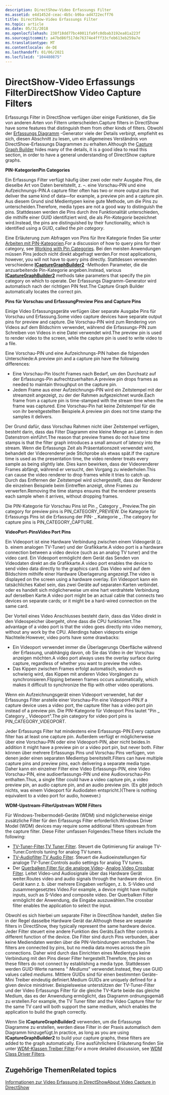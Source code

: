 ```yaml
---
description: DirectShow-Video Erfassungs Filter
ms.assetid: e4d1452d-ceac-4b5c-b9ba-ad4722ecff76
title: DirectShow-Video Erfassungs Filter
ms.topic: article
ms.date: 05/31/2018
ms.openlocfilehash: 238f18dd77bc40011fa9fc0dbab3192ea81a223f
ms.sourcegitcommit: a47bd86f517de76374e4fff33cfeb613eb259a7e
ms.translationtype: MT
ms.contentlocale: de-DE
ms.lasthandoff: 01/06/2021
ms.locfileid: "104480875"
---
```

# <a name="directshow-video-capture-filters"></a><span data-ttu-id="7b343-103">DirectShow-Video Erfassungs Filter</span><span class="sxs-lookup"><span data-stu-id="7b343-103">DirectShow Video Capture Filters</span></span>

<span data-ttu-id="7b343-104">Erfassungs Filter in DirectShow verfügen über einige Funktionen, die Sie von anderen Arten von Filtern unterscheiden.</span><span class="sxs-lookup"><span data-stu-id="7b343-104">Capture filters in DirectShow have some features that distinguish them from other kinds of filters.</span></span> <span data-ttu-id="7b343-105">Obwohl der [Erfassungs Diagramm](capture-graph-builder.md) -Generator viele der Details verbirgt, empfiehlt es sich, diesen Abschnitt zu lesen, um ein allgemeines Verständnis von DirectShow-Erfassungs Diagrammen zu erhalten.</span><span class="sxs-lookup"><span data-stu-id="7b343-105">Although the [Capture Graph Builder](capture-graph-builder.md) hides many of the details, it is a good idea to read this section, in order to have a general understanding of DirectShow capture graphs.</span></span>

<span data-ttu-id="7b343-106">**PIN-Kategorien**</span><span class="sxs-lookup"><span data-stu-id="7b343-106">**Pin Categories**</span></span>

<span data-ttu-id="7b343-107">Ein Erfassungs Filter verfügt häufig über zwei oder mehr Ausgabe Pins, die dieselbe Art von Daten bereitstellt, z. –. eine Vorschau-PIN und eine Aufzeichnungs-PIN.</span><span class="sxs-lookup"><span data-stu-id="7b343-107">A capture filter often has two or more output pins that deliver the same kind of data—for example, a preview pin and a capture pin.</span></span> <span data-ttu-id="7b343-108">Aus diesem Grund sind Medientypen keine gute Methode, um die Pins zu unterscheiden.</span><span class="sxs-lookup"><span data-stu-id="7b343-108">Therefore, media types are not a good way to distinguish the pins.</span></span> <span data-ttu-id="7b343-109">Stattdessen werden die Pins durch ihre Funktionalität unterschieden, die mithilfe einer GUID identifiziert wird, die als *Pin-Kategorie* bezeichnet wird.</span><span class="sxs-lookup"><span data-stu-id="7b343-109">Instead, the pins are distinguished by their functionality, which is identified using a GUID, called the *pin category*.</span></span>

<span data-ttu-id="7b343-110">Eine Erläuterung zum Abfragen von Pins für Ihre Kategorie finden Sie unter [Arbeiten mit PIN-Kategorien](working-with-pin-categories.md).</span><span class="sxs-lookup"><span data-stu-id="7b343-110">For a discussion of how to query pins for their category, see [Working with Pin Categories](working-with-pin-categories.md).</span></span> <span data-ttu-id="7b343-111">Bei den meisten Anwendungen müssen Pins jedoch nicht direkt abgefragt werden.</span><span class="sxs-lookup"><span data-stu-id="7b343-111">For most applications, however, you will not have to query pins directly.</span></span> <span data-ttu-id="7b343-112">Stattdessen verwenden verschiedene [**ICaptureGraphBuilder2**](/windows/desktop/api/Strmif/nn-strmif-icapturegraphbuilder2) -Methoden Parameter, die die anzuarbeitende Pin-Kategorie angeben.</span><span class="sxs-lookup"><span data-stu-id="7b343-112">Instead, various [**ICaptureGraphBuilder2**](/windows/desktop/api/Strmif/nn-strmif-icapturegraphbuilder2) methods take parameters that specify the pin category on which to operate.</span></span> <span data-ttu-id="7b343-113">Der Erfassungs Diagramm-Generator wird automatisch nach der richtigen PIN fest.</span><span class="sxs-lookup"><span data-stu-id="7b343-113">The Capture Graph Builder automatically locates the correct pin.</span></span>

<span data-ttu-id="7b343-114">**Pins für Vorschau und Erfassung**</span><span class="sxs-lookup"><span data-stu-id="7b343-114">**Preview Pins and Capture Pins**</span></span>

<span data-ttu-id="7b343-115">Einige Video Erfassungsgeräte verfügen über separate Ausgabe Pins für Vorschau und Erfassung.</span><span class="sxs-lookup"><span data-stu-id="7b343-115">Some video capture devices have separate output pins for preview and capture.</span></span> <span data-ttu-id="7b343-116">Die Vorschau-PIN wird zum Rendering von Videos auf dem Bildschirm verwendet, während die Erfassungs-PIN zum Schreiben von Videos in eine Datei verwendet wird.</span><span class="sxs-lookup"><span data-stu-id="7b343-116">The preview pin is used to render video to the screen, while the capture pin is used to write video to a file.</span></span>

<span data-ttu-id="7b343-117">Eine Vorschau-PIN und eine Aufzeichnungs-PIN haben die folgenden Unterschiede:</span><span class="sxs-lookup"><span data-stu-id="7b343-117">A preview pin and a capture pin have the following differences:</span></span>

-   <span data-ttu-id="7b343-118">Eine Vorschau-Pin löscht Frames nach Bedarf, um den Durchsatz auf der Erfassungs-Pin aufrechtzuerhalten.</span><span class="sxs-lookup"><span data-stu-id="7b343-118">A preview pin drops frames as needed to maintain throughput on the capture pin.</span></span>
-   <span data-ttu-id="7b343-119">Jedem Frame aus einer Aufzeichnungs-PIN wird ein Zeitstempel mit der streamzeit angezeigt, zu der der Rahmen aufgezeichnet wurde.</span><span class="sxs-lookup"><span data-stu-id="7b343-119">Each frame from a capture pin is time-stamped with the stream time when the frame was captured.</span></span> <span data-ttu-id="7b343-120">Eine Vorschau-Pin hat keine Zeitstempel für die von ihr bereitgestellten Beispiele.</span><span class="sxs-lookup"><span data-stu-id="7b343-120">A preview pin does not time stamp the samples it delivers.</span></span>

<span data-ttu-id="7b343-121">Der Grund dafür, dass Vorschau Rahmen nicht über Zeitstempel verfügen, besteht darin, dass das Filter Diagramm eine kleine Menge an Latenz in den Datenstrom einführt.</span><span class="sxs-lookup"><span data-stu-id="7b343-121">The reason that preview frames do not have time stamps is that the filter graph introduces a small amount of latency into the stream.</span></span> <span data-ttu-id="7b343-122">Wenn die Erfassungs Zeit als Präsentationszeit verwendet wird, behandelt der Videorenderer jede Stichprobe als etwas spät.</span><span class="sxs-lookup"><span data-stu-id="7b343-122">If the capture time is used as the presentation time, the video renderer treats every sample as being slightly late.</span></span> <span data-ttu-id="7b343-123">Dies kann bewirken, dass der Videorenderer Frames abfängt, während er versucht, den Vorgang zu wiederholen.</span><span class="sxs-lookup"><span data-stu-id="7b343-123">This can cause the video renderer to drop frames while it tries to catch up.</span></span> <span data-ttu-id="7b343-124">Durch das Entfernen der Zeitstempel wird sichergestellt, dass der Renderer die einzelnen Beispiele beim Eintreffen anzeigt, ohne Frames zu verwerfen.</span><span class="sxs-lookup"><span data-stu-id="7b343-124">Removing the time stamps ensures that the renderer presents each sample when it arrives, without dropping frames.</span></span>

<span data-ttu-id="7b343-125">Die PIN-Kategorie für Vorschau Pins ist Pin \_ Category \_ Preview.</span><span class="sxs-lookup"><span data-stu-id="7b343-125">The pin category for preview pins is PIN\_CATEGORY\_PREVIEW.</span></span> <span data-ttu-id="7b343-126">Die Kategorie für Erfassungs Pins ist die Erfassung der PIN- \_ Kategorie \_ .</span><span class="sxs-lookup"><span data-stu-id="7b343-126">The category for capture pins is PIN\_CATEGORY\_CAPTURE.</span></span>

<span data-ttu-id="7b343-127">**VideoPort-Pins**</span><span class="sxs-lookup"><span data-stu-id="7b343-127">**Video Port Pins**</span></span>

<span data-ttu-id="7b343-128">Ein Videoport ist eine Hardware Verbindung zwischen einem Videogerät (z. b. einem analogen TV-Tuner) und der Grafikkarte.</span><span class="sxs-lookup"><span data-stu-id="7b343-128">A video port is a hardware connection between a video device (such as an analog TV tuner) and the video card.</span></span> <span data-ttu-id="7b343-129">Ein Videoport ermöglicht dem Gerät das Senden von Videodaten direkt an die Grafikkarte.</span><span class="sxs-lookup"><span data-stu-id="7b343-129">A video port enables the device to send video data directly to the graphics card.</span></span> <span data-ttu-id="7b343-130">Das Video wird auf dem Bildschirm mithilfe einer Hardware Überlagerung angezeigt.</span><span class="sxs-lookup"><span data-stu-id="7b343-130">The video is displayed on the screen using a hardware overlay.</span></span> <span data-ttu-id="7b343-131">Ein Videoport kann ein tatsächliches Kabel sein, das zwei Geräte auf separaten Karten verbindet. oder es handelt sich möglicherweise um eine hart verdrahtete Verbindung auf derselben Karte.</span><span class="sxs-lookup"><span data-stu-id="7b343-131">A video port might be an actual cable that connects two devices on separate cards; or it might be a hard-wired connection on the same card.</span></span>

<span data-ttu-id="7b343-132">Der Vorteil eines Video Anschlusses besteht darin, dass das Video direkt in den Videospeicher übergeht, ohne dass die CPU funktioniert.</span><span class="sxs-lookup"><span data-stu-id="7b343-132">The advantage of a video port is that the video goes directly into video memory, without any work by the CPU.</span></span> <span data-ttu-id="7b343-133">Allerdings haben videports einige Nachteile:</span><span class="sxs-lookup"><span data-stu-id="7b343-133">However, video ports have some drawbacks:</span></span>

-   <span data-ttu-id="7b343-134">Ein Videoport verwendet immer die Überlagerungs Oberfläche während der Erfassung, unabhängig davon, ob Sie das Video in der Vorschau anzeigen möchten.</span><span class="sxs-lookup"><span data-stu-id="7b343-134">A video port always uses the overlay surface during capture, regardless of whether you want to preview the video.</span></span>
-   <span data-ttu-id="7b343-135">Das Kippen zwischen Frames erfolgt automatisch, wodurch es schwierig wird, das Kippen mit anderen Video Vorgängen zu synchronisieren.</span><span class="sxs-lookup"><span data-stu-id="7b343-135">Flipping between frames occurs automatically, which makes it difficult to synchronize the flip with other video operations.</span></span>

<span data-ttu-id="7b343-136">Wenn ein Aufzeichnungsgerät einen Videoport verwendet, hat der Erfassungs Filter anstelle einer Vorschau-Pin eine Videoport-PIN.</span><span class="sxs-lookup"><span data-stu-id="7b343-136">If a capture device uses a video port, the capture filter has a video port pin instead of a preview pin.</span></span> <span data-ttu-id="7b343-137">Die PIN-Kategorie für Videoport Pins lautet "Pin \_ Category \_ Videoport".</span><span class="sxs-lookup"><span data-stu-id="7b343-137">The pin category for video port pins is PIN\_CATEGORY\_VIDEOPORT.</span></span>

<span data-ttu-id="7b343-138">Jeder Erfassungs Filter hat mindestens eine Erfassungs-PIN.</span><span class="sxs-lookup"><span data-stu-id="7b343-138">Every capture filter has at least one capture pin.</span></span> <span data-ttu-id="7b343-139">Außerdem verfügt er möglicherweise über eine Vorschau-PIN oder eine Videoport-PIN, aber nicht beides.</span><span class="sxs-lookup"><span data-stu-id="7b343-139">In addition it might have a preview pin or a video port pin, but never both.</span></span> <span data-ttu-id="7b343-140">Filter können über mehrere Erfassungs Pins und Vorschau Pins verfügen, von denen jeder einen separaten Medientyp bereitstellt.</span><span class="sxs-lookup"><span data-stu-id="7b343-140">Filters can have multiple capture pins and preview pins, each delivering a separate media type.</span></span> <span data-ttu-id="7b343-141">Daher kann ein einzelner Filter eine Video Erfassungs-PIN, eine Video Vorschau-PIN, eine audioerfassungs-PIN und eine Audiovorschau-Pin enthalten.</span><span class="sxs-lookup"><span data-stu-id="7b343-141">Thus, a single filter could have a video capture pin, a video preview pin, an audio capture pin, and an audio preview pin.</span></span> <span data-ttu-id="7b343-142">(Es gibt jedoch nichts, was einem Videoport für Audiodaten entspricht.)</span><span class="sxs-lookup"><span data-stu-id="7b343-142">(There is nothing equivalent to a video port for audio, however.)</span></span>

<span data-ttu-id="7b343-143">**WDM-Upstream-Filter**</span><span class="sxs-lookup"><span data-stu-id="7b343-143">**Upstream WDM Filters**</span></span>

<span data-ttu-id="7b343-144">Für Windows-Treibermodell-Geräte (WDM) sind möglicherweise einige zusätzliche Filter für den Erfassungs Filter erforderlich.</span><span class="sxs-lookup"><span data-stu-id="7b343-144">Windows Driver Model (WDM) devices may require some additional filters upstream from the capture filter.</span></span> <span data-ttu-id="7b343-145">Diese Filter umfassen Folgendes:</span><span class="sxs-lookup"><span data-stu-id="7b343-145">These filters include the following:</span></span>

-   <span data-ttu-id="7b343-146">[TV-Tuner-Filter](tv-tuner-filter.md).</span><span class="sxs-lookup"><span data-stu-id="7b343-146">[TV Tuner Filter](tv-tuner-filter.md).</span></span> <span data-ttu-id="7b343-147">Steuert die Optimierung für analoge TV-Tuner.</span><span class="sxs-lookup"><span data-stu-id="7b343-147">Controls tuning for analog TV tuners.</span></span>
-   <span data-ttu-id="7b343-148">[TV-Audiofilter](tv-audio-filter.md).</span><span class="sxs-lookup"><span data-stu-id="7b343-148">[TV Audio Filter](tv-audio-filter.md).</span></span> <span data-ttu-id="7b343-149">Steuert die Audioeinstellungen für analoge TV-Tuner.</span><span class="sxs-lookup"><span data-stu-id="7b343-149">Controls audio settings for analog TV tuners.</span></span>
-   <span data-ttu-id="7b343-150">Der [Querbalken Filter für die analoge Video](analog-video-crossbar-filter.md)-.</span><span class="sxs-lookup"><span data-stu-id="7b343-150">[Analog Video Crossbar Filter](analog-video-crossbar-filter.md).</span></span> <span data-ttu-id="7b343-151">Leitet Video-und Audiosignale über das Hardware Gerät weiter.</span><span class="sxs-lookup"><span data-stu-id="7b343-151">Routes video and audio signals through the hardware device.</span></span> <span data-ttu-id="7b343-152">Ein Gerät kann z. b. über mehrere Eingaben verfügen, z. b. S-Video und zusammengesetztes Video.</span><span class="sxs-lookup"><span data-stu-id="7b343-152">For example, a device might have multiple inputs, such as S-Video and composite video.</span></span> <span data-ttu-id="7b343-153">Der Querbalken Filter ermöglicht der Anwendung, die Eingabe auszuwählen.</span><span class="sxs-lookup"><span data-stu-id="7b343-153">The crossbar filter enables the application to select the input.</span></span>

<span data-ttu-id="7b343-154">Obwohl es sich hierbei um separate Filter in DirectShow handelt, stellen Sie in der Regel dasselbe Hardware Gerät dar.</span><span class="sxs-lookup"><span data-stu-id="7b343-154">Although these are separate filters in DirectShow, they typically represent the same hardware device.</span></span> <span data-ttu-id="7b343-155">Jeder Filter steuert eine andere Funktion des Geräts.</span><span class="sxs-lookup"><span data-stu-id="7b343-155">Each filter controls a different function of the device.</span></span> <span data-ttu-id="7b343-156">Die Filter sind durch Pins verbunden, aber keine Mediendaten werden über die PIN-Verbindungen verschoben.</span><span class="sxs-lookup"><span data-stu-id="7b343-156">The filters are connected by pins, but no media data moves across the pin connections.</span></span> <span data-ttu-id="7b343-157">Daher wird durch das Einrichten eines Medientyps keine Verbindung mit den Pins dieser Filter hergestellt.</span><span class="sxs-lookup"><span data-stu-id="7b343-157">Therefore, the pins on these filters do not connect by establishing a media type.</span></span> <span data-ttu-id="7b343-158">Stattdessen werden GUID-Werte namens " *Mediums*" verwendet.</span><span class="sxs-lookup"><span data-stu-id="7b343-158">Instead, they use GUID values called *mediums*.</span></span> <span data-ttu-id="7b343-159">Mittlere GUIDs sind für einen bestimmten Geräte-Mini Treiber eindeutig definiert.</span><span class="sxs-lookup"><span data-stu-id="7b343-159">Medium GUIDs are uniquely defined for a given device minidriver.</span></span> <span data-ttu-id="7b343-160">Beispielsweise unterstützen der TV-Tuner-Filter und der Video Erfassungs Filter für die gleiche TV-Karte beide das gleiche Medium, das es der Anwendung ermöglicht, das Diagramm ordnungsgemäß zu erstellen.</span><span class="sxs-lookup"><span data-stu-id="7b343-160">For example, the TV Tuner filter and the Video Capture filter for the same TV card will both support the same medium, which enables the application to build the graph correctly.</span></span>

<span data-ttu-id="7b343-161">Wenn Sie **ICaptureGraphBuilder2** verwenden, um die Erfassungs Diagramme zu erstellen, werden diese Filter in der Praxis automatisch dem Diagramm hinzugefügt.</span><span class="sxs-lookup"><span data-stu-id="7b343-161">In practice, as long as you are using **ICaptureGraphBuilder2** to build your capture graphs, these filters are added to the graph automatically.</span></span> <span data-ttu-id="7b343-162">Eine ausführlichere Erläuterung finden Sie unter [WDM-Klassen Treiber Filter](wdm-class-driver-filters.md).</span><span class="sxs-lookup"><span data-stu-id="7b343-162">For a more detailed discussion, see [WDM Class Driver Filters](wdm-class-driver-filters.md).</span></span>

## <a name="related-topics"></a><span data-ttu-id="7b343-163">Zugehörige Themen</span><span class="sxs-lookup"><span data-stu-id="7b343-163">Related topics</span></span>

<dl> <dt>

[<span data-ttu-id="7b343-164">Informationen zur Video Erfassung in DirectShow</span><span class="sxs-lookup"><span data-stu-id="7b343-164">About Video Capture in DirectShow</span></span>](about-video-capture-in-directshow.md)
</dt> </dl>

 

 




